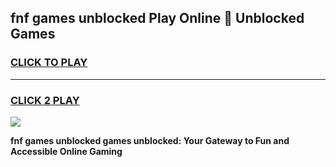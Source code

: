 
## fnf games unblocked Play Online 👋 Unblocked Games
<h3>
<a href="https://premium.freeplayer.one?title=fnf_games_unblocked&ref=19F">CLICK TO PLAY</a></h3>
<hr>

<h3>
<a href="https://premium.freeplayer.one?title=fnf_games_unblocked&ref=19F">CLICK 2 PLAY</a>
  
</h3>

<a href="https://premium.freeplayer.one?title=fnf_games_unblocked&ref=19F"><img src="https://clearcache.store/games.png"></a>


**fnf games unblocked games unblocked: Your Gateway to Fun and Accessible Online Gaming**
